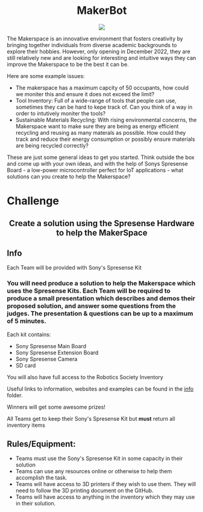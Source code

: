 # <div align="center"> MakerBot </div>

<p align="center">
  <img src="https://github.com/UoM-Robotics-Society/HackABot2024/assets/114879969/d67cf47f-33e8-4cd1-9ca1-a97f97b4de7e" />
</p>

The Makerspace is an innovative environment that fosters creativity by bringing together individuals from diverse academic backgrounds to explore their hobbies. However, only opening in December 2022, they are still relatively new and are looking for interesting and intuitive ways they can improve the Makerspace to be the best it can be.

Here are some example issues:
- The makerspace has a maximum capcity of 50 occupants, how could we moniter this and ensure it does not exceed the limit?
- Tool Inventory: Full of a wide-range of tools that people can use, sometimes they can be hard to kepe track of. Can you think of a way in order to intutively moniter the tools?
- Sustainable Materials Recycling: With rising environmental concerns, the Makerspace want to make sure they are being as energy efficient recycling and reusing as many materals as possible. How could they track and reduce their energy consumption or possibly ensure materials are being recycled correctly?

These are just some general ideas to get you started. Think outside the box and come up with your own ideas, and with the help of Sonys Spresense Board - a low-power microcontroller perfect for IoT applications - what solutions can you create to help the Makerspace?

# Challenge

## <div align="center"> Create a solution using the Spresense Hardware to help the MakerSpace </div>

## Info

Each Team will be provided with Sony's Spresense Kit

### You will need produce a solution to help the Makerspace which uses the Spresense Kits. Each Team will be required to produce a small presentation which describes and demos their proposed solution, and answer some questions from the judges. The presentation & questions can be up to a maximum of 5 minutes.

Each kit contains:
- Sony Spresense Main Board
- Sony Spresense Extension Board
- Sony Spresense Camera
- SD card

You will also have full access to the Robotics Society Inventory

Useful links to information, websites and examples can be found in the [info](info) folder.

Winners will get some awesome prizes!

All Teams get to keep their Sony's Spresense Kit but **must** return all inventory items 


## Rules/Equipment:
- Teams must use the Sony's Spresense Kit in some capacity in their solution
-	Teams can use any resources online or otherwise to help them accomplish the task. 
-	Teams will have access to 3D printers if they wish to use them. They will need to follow the 3D printing document on the GitHub.
-	Teams will have access to anything in the inventory which they may use in their solution.

